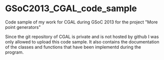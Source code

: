 GSoC2013_CGAL_code_sample
=========================

Code sample of my work for CGAL during GSoC 2013 for the project "More point generators"

Since the git repository of CGAL is private and is not hosted by github I was only allowed to upload this code sample.
It also contains the documentation of the classes and functions that have been implementd during the program.
